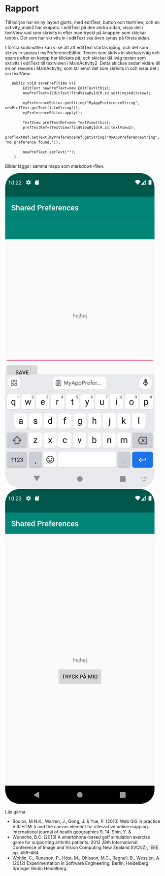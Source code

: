 
# Rapport

Till början har en ny layout gjorts, med editText, button och textView, och en activity_main2 har skapats.
I editText på den andra sidan, visas det i textView vad som skrivits in efter man tryckt på knappen som skickar texten.
Det som har skrivits in i editText ska även synas på första sidan. 

I första kodsnutten kan vi se att att editText startas igång, och det som skrivs in sparas i myPreferenceEditor. Texten som skrivs in skickas iväg och sparas efter en kanpp har klickats på,
och skickar då iväg texten som skrivits i editText till textviewn i MainActivity2. Detta skickas sedan vidare till en on resume i MainActivity, som tar emot det som skrivits in
och visar det i sin textView.

```
   public void savePref(View v){
        EditText newPrefText=new EditText(this);
        newPrefText=(EditText)findViewById(R.id.settingseditview);

        myPreferenceEditor.putString("MyAppPreferenceString", newPrefText.getText().toString());
        myPreferenceEditor.apply();

        TextView prefTextRef=new TextView(this);
        prefTextRef=(TextView)findViewById(R.id.textView2);
        prefTextRef.setText(myPreferenceRef.getString("MyAppPreferenceString", "No preference found."));

        newPrefText.setText("");
    }
```

Bilder läggs i samma mapp som markdown-filen.

![](screen1.png)
![](screen2.png)

Läs gärna:

- Boulos, M.N.K., Warren, J., Gong, J. & Yue, P. (2010) Web GIS in practice VIII: HTML5 and the canvas element for interactive online mapping. International journal of health geographics 9, 14. Shin, Y. &
- Wunsche, B.C. (2013) A smartphone-based golf simulation exercise game for supporting arthritis patients. 2013 28th International Conference of Image and Vision Computing New Zealand (IVCNZ), IEEE, pp. 459–464.
- Wohlin, C., Runeson, P., Höst, M., Ohlsson, M.C., Regnell, B., Wesslén, A. (2012) Experimentation in Software Engineering, Berlin, Heidelberg: Springer Berlin Heidelberg.
